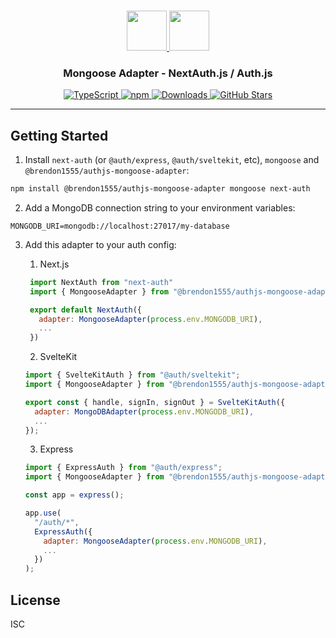 <p align="center">
  <br/>
  <a href="https://authjs.dev" target="_blank">
    <img height="64px" src="https://authjs.dev/img/logo-sm.png" />
  </a>
  <a href="https://mongoosejs.com/" target="_blank">
    <img height="64px" src="https://raw.githubusercontent.com/Automattic/mongoose/master/docs/images/mongoose.svg"/>
  </a>
  <h3 align="center"><b>Mongoose Adapter</b> - NextAuth.js / Auth.js</a></h3>
  <p align="center">
    <a href="https://npm.im/@brendon1555/authjs-mongoose-adapter" target="_blank">
      <img src="https://img.shields.io/badge/TypeScript-blue?style=flat-square" alt="TypeScript" />
    </a>
    <a href="https://npm.im/@brendon1555/authjs-mongoose-adapter" target="_blank">
      <img alt="npm" src="https://img.shields.io/npm/v/@brendon1555/authjs-mongoose-adapter?color=green&label=@brendon1555/authjs-mongoose-adapter&style=flat-square">
    </a>
    <a href="https://www.npmtrends.com/@brendon1555/authjs-mongoose-adapter" target="_blank">
      <img src="https://img.shields.io/npm/dm/@brendon1555/authjs-mongoose-adapter?label=%20downloads&style=flat-square" alt="Downloads" />
    </a>
    <a href="https://github.com/brendon1555/authjs-mongoose-adapter/stargazers" target="_blank">
      <img src="https://img.shields.io/github/stars/brendon1555/authjs-mongoose-adapter?style=flat-square" alt="GitHub Stars" />
    </a>
  </p>
</p>

---

## Getting Started

1. Install `next-auth` (or `@auth/express`, `@auth/sveltekit`, etc), `mongoose` and `@brendon1555/authjs-mongoose-adapter`:

```bash
npm install @brendon1555/authjs-mongoose-adapter mongoose next-auth
```

2. Add a MongoDB connection string to your environment variables:

```env
MONGODB_URI=mongodb://localhost:27017/my-database
```

3. Add this adapter to your auth config:

   1. Next.js

   ```js
    import NextAuth from "next-auth"
    import { MongooseAdapter } from "@brendon1555/authjs-mongoose-adapter"

    export default NextAuth({
      adapter: MongooseAdapter(process.env.MONGODB_URI),
      ...
    })
   ```

   2. SvelteKit

   ```js
   import { SvelteKitAuth } from "@auth/sveltekit";
   import { MongooseAdapter } from "@brendon1555/authjs-mongoose-adapter"

   export const { handle, signIn, signOut } = SvelteKitAuth({
     adapter: MongoDBAdapter(process.env.MONGODB_URI),
     ...
   });
   ```

   3. Express

   ```js
   import { ExpressAuth } from "@auth/express";
   import { MongooseAdapter } from "@brendon1555/authjs-mongoose-adapter";

   const app = express();

   app.use(
     "/auth/*",
     ExpressAuth({
       adapter: MongooseAdapter(process.env.MONGODB_URI),
       ...
     })
   );
   ```

## License

ISC

